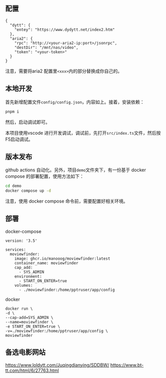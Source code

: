## 配置

```
{
  "dytt": {
    "entey": "https://www.dydytt.net/index2.htm"
  },
  "aria2": {
    "rpc": "http://<your-aria2-ip:port>/jsonrpc",
    "destDir": "/mnt/nas/video",
    "token": "<your-token>"
  }
}
```

注意，需要将aria2 配置里`<xxx>`内的部分替换成你自己的。

## 本地开发

首先新增配置文件`config/config.json`，内容如上。接着，安装依赖：
```bash
pnpm i
```
然后，启动调试即可。

本项目使用vscode 进行开发调试，调试前，先打开`src/index.ts`文件，然后按F5启动调试。

## 版本发布

github actions 自动化。另外，项目`demo`文件夹下，有一份基于 docker compose 的部署配置，使用方法如下：

``` bash
cd demo
docker compose up -d
```

注意，使用 docker compose 命令前，需要配置好相关环境。

## 部署

docker-compose

```
version: '3.5'

services:
  moviewfinder:
    image: ghcr.io/manooog/moviewfinder:latest
    container_name: moviewfinder
    cap_add:
      - SYS_ADMIN
    environment:
      - START_ON_ENTER=true
    volumes:
      - ./moviewfinder:/home/pptruser/app/config
```

docker

```
docker run \
-d \
--cap-add=SYS_ADMIN \
--name=moviewfinder \
-e START_ON_ENTER=true \
-v=./moviewfinder:/home/pptruser/app/config \
moviewfinder
```

## 备选电影网站

https://www.loldytt.com/Juqingdianying/SDDBW/
https://www.bt-tt.com/html/6/27763.html
